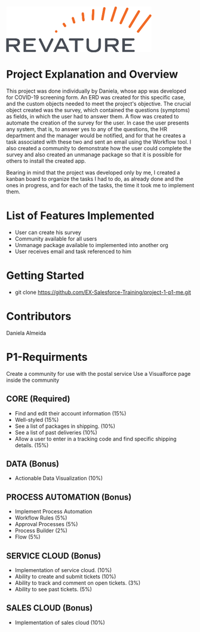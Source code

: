 ![Revature Logo](./Revature%20Logo.png "Revature Logo")

# Project Explanation and Overview
This project was done individually by Daniela, whose app was developed for COVID-19 screening form. An ERD was created for this specific case, and the custom objects needed to meet the project's objective. The crucial object created was the survey, which contained the questions (symptoms) as fields, in which the user had to answer them. 
A flow was created to automate the creation of the survey for the user. In case the user presents any system, that is, to answer yes to any of the questions, the HR department and the manager would be notified, and for that he creates a task associated with these two and sent an email using the Workflow tool.
I also created a community to demonstrate how the user could complete the survey and also created an unmanage package so that it is possible for others to install the created app.

Bearing in mind that the project was developed only by me, I created a kanban board to organize the tasks I had to do, as already done and the ones in progress, and for each of the tasks, the time it took me to implement them.

# List of Features Implemented

* User can create his survey
* Community available for all users
* Unmanage package available to implemented into another org
* User receives email and task referenced to him

# Getting Started

* git clone https://github.com/EX-Salesforce-Training/project-1-p1-me.git

# Contributors

Daniela Almeida

# P1-Requirments

Create a community for use with the postal service
Use a Visualforce page inside the community

## CORE (Required)
*	Find and edit their account information (15%)
*	Well-styled (15%)
*	See a list of packages in shipping. (10%)
*	See a list of past deliveries (10%)
*	Allow a user to enter in a tracking code and find specific shipping details. (15%)

## DATA (Bonus)
*	Actionable Data Visualization (10%)

## PROCESS AUTOMATION (Bonus)
*	Implement Process Automation 
  *	Workflow Rules (5%)
  *	Approval Processes (5%)
  *	Process Builder (2%)
  *	Flow (5%)
  
## SERVICE CLOUD (Bonus)
*	Implementation of service cloud. (10%)
  *	Ability to create and submit tickets (10%)
  *	Ability to track and comment on open tickets. (3%)
  *	Ability to see past tickets. (5%)
  
## SALES CLOUD (Bonus)
*	Implementation of sales cloud (10%)


